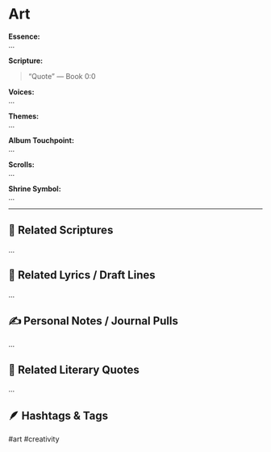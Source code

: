 # Art

**Essence:**  
...

**Scripture:**  
> “Quote” — Book 0:0

**Voices:**  
...

**Themes:**  
...

**Album Touchpoint:**  
...

**Scrolls:**  
...

**Shrine Symbol:**  
...

---

## 🔗 Related Scriptures
...

## 🎵 Related Lyrics / Draft Lines
...

## ✍️ Personal Notes / Journal Pulls
...

## 📘 Related Literary Quotes
...

## 🪶 Hashtags & Tags
#art #creativity 

